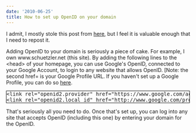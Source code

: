 ```yaml
---
date: '2010-06-25'
title: How to set up OpenID on your domain
---
```


<p>I admit, I mostly stole this post from <a href="http://smarterware.org/6286/how-to-set-up-openid-on-your-own-domain">here</a>, but I feel it is valuable enough that I need to repost it.</p>

<p>Adding OpenID to your domain is seriously a piece of cake. For example, I own www.schuetzler.net (this site). By adding the following lines to the &lt;head&gt; of your homepage, you can use Google's OpenID, connected to your Google Account, to login to any website that allows OpenID. [Note: the second href= is your Google Profile URL. If you haven't set up a Google Profile, you can do so <a href="http://www.google.com/profiles">here</a>.</p>

<p><pre style="border: 1px solid black; width: 500px; overflow-x: auto;">&lt;link rel="openid2.provider" href="https://www.google.com/accounts/o8/ud?source=profiles" /&gt;
&lt;link rel="openid2.local_id" href="http://www.google.com/profiles/101917908304099087510" /&gt;</pre></p>

<p>That's seriously all you need to do. Once that's set up, you can log into any site that accepts OpenID (including this one) by entering your domain for the OpenID.</p>